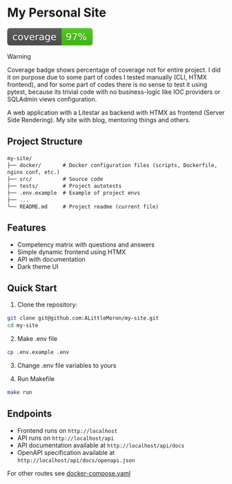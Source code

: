 # My Personal Site

![coverage](./coverage.svg)

> [!WARNING]
> Coverage badge shows percentage of coverage not for entire project.
> I did it on purpose due to some part of codes I tested manually (CLI, HTMX frontend),
> and for some part of codes there is no sense to test it using pytest, because its trivial
> code with no business-logic like IOC providers or SQLAdmin views configuration.

A web application with a Litestar as backend with HTMX as frontend (Server Side Rendering). 
My site with blog, mentoring things and others.

## Project Structure

```
my-site/
├── docker/       # Docker configuration files (scripts, Dockerfile, nginx conf, etc.)
├── src/          # Source code
├── tests/        # Project autotests
├── .env.example  # Example of project envs
├── ...
└── README.md     # Project readme (current file)
```

## Features

- Competency matrix with questions and answers
- Simple dynamic frontend using HTMX
- API with documentation
- Dark theme UI

## Quick Start

1. Clone the repository:
```bash
git clone git@github.com:ALittleMoron/my-site.git
cd my-site
```

2. Make .env file
```bash
cp .env.example .env
```

3. Change .env file variables to yours

4. Run Makefile
```bash
make run
```

## Endpoints

- Frontend runs on `http://localhost`
- API runs on `http://localhost/api`
- API documentation available at `http://localhost/api/docs`
- OpenAPI specification available at `http://localhost/api/docs/openapi.json`

For other routes see [docker-compose.yaml](./docker-compose.yml)
